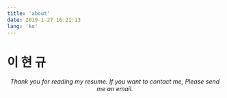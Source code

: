 ```yaml
---
title: 'about'
date: 2019-1-27 16:21:13
lang: 'ko'
---
```


# 이 현 규

<div align="center">

_Thank you for reading my resume. If you want to contact me, Please send me an email._

</div>
